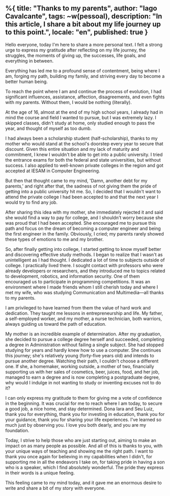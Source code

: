 %{
  title: "Thanks to my parents",
  author: "Iago Cavalcante",
  tags: ~w(pessoal),
  description: "In this article, I share a bit about my life journey up to this point.",
  locale: "en",
  published: true
}
---

Hello everyone, today I'm here to share a more personal text. I felt a strong urge to express my gratitude after reflecting on my life journey, the struggles, the moments of giving up, the successes, life goals, and everything in between.

Everything has led me to a profound sense of contentment, being where I am, forging my path, building my family, and striving every day to become a better human being.

To reach the point where I am and continue the process of evolution, I had significant influences, assistance, affection, disagreements, and even fights with my parents. Without them, I would be nothing (literally).

At the age of 16, almost at the end of my high school years, I already had in mind the course and field I wanted to pursue, but I was extremely lazy. I skipped classes, didn't study at home, only studied enough to pass the year, and thought of myself as too dumb.

I had always been a scholarship student (half-scholarship), thanks to my mother who would stand at the school's doorstep every year to secure that discount. Given this entire situation and my lack of maturity and commitment, I knew I wouldn't be able to get into a public university. I tried the entrance exams for both the federal and state universities, but without success. I also applied to well-known private colleges in the region and got accepted at IESAM in Computer Engineering.

But then that thought came to my mind, 'Damn, another debt for my parents,' and right after that, the sadness of not giving them the pride of getting into a public university hit me. So, I decided that I wouldn't want to attend the private college I had been accepted to and that the next year I would try to find any job.

After sharing this idea with my mother, she immediately rejected it and said she would find a way to pay for college, and I shouldn't worry because she was proud that I had been accepted. She encouraged me to pursue this path and focus on the dream of becoming a computer engineer and being the first engineer in the family. Obviously, I cried; my parents rarely showed these types of emotions to me and my brother.

So, after finally getting into college, I started getting to know myself better and discovering effective study methods. I began to realize that I wasn't as unintelligent as I had thought. I dedicated a lot of time to subjects outside of college. I practically lived there. I sought contact with professors who were already developers or researchers, and they introduced me to topics related to development, robotics, and information security. One of them encouraged us to participate in programming competitions. It was an environment where I made friends whom I still cherish today and where I met my wife, who was studying Communication and Multimedia—all thanks to my parents.

I am privileged to have learned from them the value of hard work and dedication. They taught me lessons in entrepreneurship and life. My father, a self-employed worker, and my mother, a nurse technician, both warriors, always guiding us toward the path of education.

My mother is an incredible example of determination. After my graduation, she decided to pursue a college degree herself and succeeded, completing a degree in Administration without failing a single subject. She had stopped studying for years and hardly knew how to use a computer. She continues this journey; she's relatively young (forty-five years old) and intends to pursue another degree. Watching their path, I couldn't choose a different one. If she, a homemaker, working outside, a mother of two, financially supporting us with her sales of cosmetics, beer, juices, food, and her job, managed to earn a degree and is now completing a postgraduate degree, why would I indulge in not wanting to study or inventing excuses not to do it?

I can only express my gratitude to them for giving me a vote of confidence in the beginning. It was crucial for me to reach where I am today, to secure a good job, a nice home, and stay determined. Dona Iara and Seu Luiz, thank you for everything, thank you for investing in education, thank you for your guidance, thank you for sharing your life experiences. I've learned so much just by observing you. I love you both dearly, and you are my foundation.

Today, I strive to help those who are just starting out, aiming to make an impact on as many people as possible. And all of this is thanks to you, with your unique ways of teaching and showing me the right path. I want to thank you once again for believing in my capabilities when I didn't, for supporting me in all the endeavors I take on, for taking pride in having a son who is a speaker, which I find absolutely wonderful. The pride they express in their words is a unique feeling.

This feeling came to my mind today, and it gave me an enormous desire to write and share a bit of my story with everyone.
